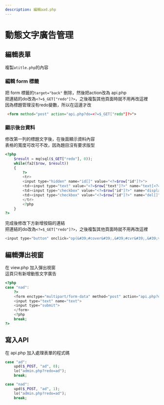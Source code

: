 ```yaml
---
description: 編輯aad.php
---
```


# 動態文字廣告管理

## 編輯表單
複製`atitle.php`的內容

### 編輯 form 標籤

把 form 標籤的`target="back"` 刪除，然後把action改為 api.php  
把連結的do改為`<?=$_GET["redo"]?>`，之後複製其他頁面時就不用再改這裡  
因為標題管理沒有redo變數，所以在這邊才改

```html
 <form method="post" action="api.php?do=<?=$_GET["redo"]?>">
```

### 顯示後台資料

修改第一列的標題文字後，在後面顯示資料內容  
表格的寬度可改可不改，因為題目沒有要求版型
```php
<?php
	$result = mq(sql($_GET["redo"], 0));
	while(fa2($row, $result))
	{
		?>
		<tr>
		<input type="hidden" name="id[]" value="<?=$row["id"]?>">
		<td><input type="text" value="<?=$row["text"]?>" name="text[<?=$row["id"]?>]"></td>
		<td><input type="checkbox" value="<?=$row["id"]?>" name="display[]" <?=($row["display"])?"checked":""?>></td>
		<td><input type="checkbox" value="<?=$row["id"]?>" name="del[]"></td>
		</tr>
		<?php
	}
?>
```
完成後修改下方新增按鈕的連結  
把連結的do改為`<?=$_GET["redo"]?>`，之後複製其他頁面時就不用再改這裡
```php
<input type="button" onclick="op(&#39;#cover&#39;,&#39;#cvr&#39;,&#39;view.php?do=n<?=$_GET["redo"]?>&#39;)" value="新增動態文字廣告">
```

## 編輯彈出視窗
在 view.php 加入彈出視窗  
這頁只有新增動態文字廣告
```php
<?php
case "nad":
	?>
	<form enctype="multipart/form-data" method="post" action="api.php?do=<?=$_GET["do"]?>">
	<input type="text" name="text">
	<input type="submit">
	</form>
	<?php
	break;
?>
```

## 寫入API
在 api.php 加入處理表單的程式碼  
```php
case "ad":
	upd($_POST, "ad", 0);
	lo("admin.php?redo=ad");
	break;

case "nad":
	upd($_POST, "ad", 1);
	lo("admin.php?redo=ad");
	break;
```